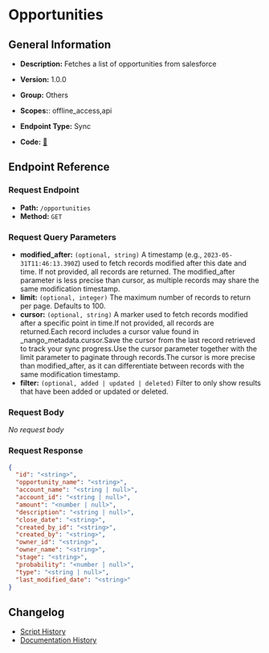 # Opportunities

## General Information

- **Description:** Fetches a list of opportunities from salesforce

- **Version:** 1.0.0
- **Group:** Others
- **Scopes:**: offline_access,api
- **Endpoint Type:** Sync
- **Code:** [🔗](https://github.com/NangoHQ/integration-templates/tree/main/integrations/salesforce-sandbox/syncs/opportunities.ts)


## Endpoint Reference

### Request Endpoint

- **Path:** `/opportunities`
- **Method:** `GET`

### Request Query Parameters

- **modified_after:** `(optional, string)` A timestamp (e.g., `2023-05-31T11:46:13.390Z`) used to fetch records modified after this date and time. If not provided, all records are returned. The modified_after parameter is less precise than cursor, as multiple records may share the same modification timestamp.
- **limit:** `(optional, integer)` The maximum number of records to return per page. Defaults to 100.
- **cursor:** `(optional, string)` A marker used to fetch records modified after a specific point in time.If not provided, all records are returned.Each record includes a cursor value found in _nango_metadata.cursor.Save the cursor from the last record retrieved to track your sync progress.Use the cursor parameter together with the limit parameter to paginate through records.The cursor is more precise than modified_after, as it can differentiate between records with the same modification timestamp.
- **filter:** `(optional, added | updated | deleted)` Filter to only show results that have been added or updated or deleted.

### Request Body

_No request body_

### Request Response

```json
{
  "id": "<string>",
  "opportunity_name": "<string>",
  "account_name": "<string | null>",
  "account_id": "<string | null>",
  "amount": "<number | null>",
  "description": "<string | null>",
  "close_date": "<string>",
  "created_by_id": "<string>",
  "created_by": "<string>",
  "owner_id": "<string>",
  "owner_name": "<string>",
  "stage": "<string>",
  "probability": "<number | null>",
  "type": "<string | null>",
  "last_modified_date": "<string>"
}
```

## Changelog

- [Script History](https://github.com/NangoHQ/integration-templates/commits/main/integrations/salesforce-sandbox/syncs/opportunities.ts)
- [Documentation History](https://github.com/NangoHQ/integration-templates/commits/main/integrations/salesforce-sandbox/syncs/opportunities.md)

<!-- END  GENERATED CONTENT -->


